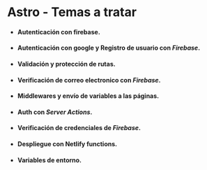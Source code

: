 # Astro - Temas a tratar

- #### Autenticación con firebase.
- #### Autenticación con google y Registro de usuario con _Firebase_.
- #### Validación y protección de rutas.
- #### Verificación de correo electronico con _Firebase_.
- #### Middlewares y envío de variables a las páginas.
- #### Auth con _Server Actions_.
- #### Verificación de credenciales de _Firebase_.
- #### Despliegue con Netlify functions.
- #### Variables de entorno.
